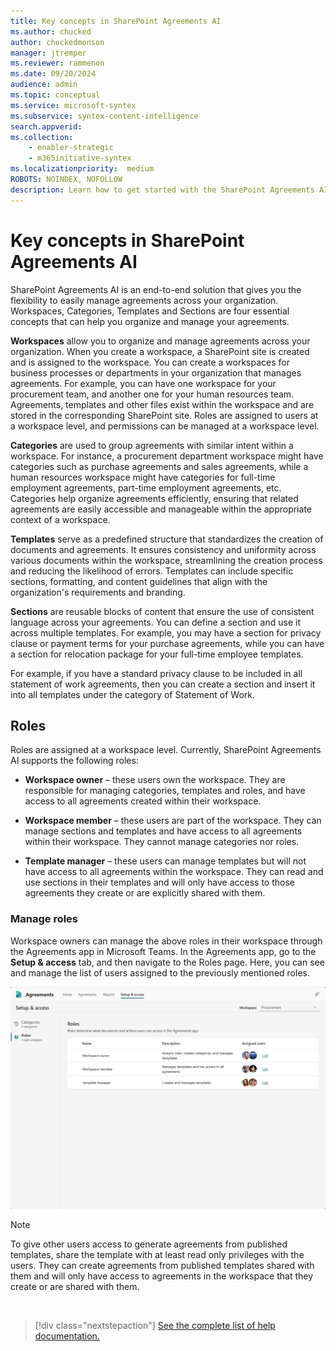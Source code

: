 ```yaml
---
title: Key concepts in SharePoint Agreements AI
ms.author: chucked
author: chuckedmonson
manager: jtremper
ms.reviewer: rammenon
ms.date: 09/20/2024
audience: admin
ms.topic: conceptual
ms.service: microsoft-syntex
ms.subservice: syntex-content-intelligence
search.appverid: 
ms.collection: 
    - enabler-strategic
    - m365initiative-syntex
ms.localizationpriority:  medium
ROBOTS: NOINDEX, NOFOLLOW
description: Learn how to get started with the SharePoint Agreements AI solution.
---
```


# Key concepts in SharePoint Agreements AI

SharePoint Agreements AI is an end-to-end solution that gives you the flexibility to easily manage agreements across your organization. Workspaces, Categories, Templates and Sections are four essential concepts that can help you organize and manage your agreements.

**Workspaces** allow you to organize and manage agreements across your organization. When you create a workspace, a SharePoint site is created and is assigned to the workspace. You can create a workspaces for business processes or departments in your organization that manages agreements. For example, you can have one workspace for your procurement team, and another one for your human resources team. Agreements, templates and other files exist within the workspace and are stored in the corresponding SharePoint site. Roles are assigned to users at a workspace level, and permissions can be managed at a workspace level. 

**Categories** are used to group agreements with similar intent within a workspace. For instance, a procurement department workspace might have categories such as purchase agreements and sales agreements, while a human resources workspace might have categories for full-time employment agreements, part-time employment agreements, etc. Categories help organize agreements efficiently, ensuring that related agreements are easily accessible and manageable within the appropriate context of a workspace.

**Templates** serve as a predefined structure that standardizes the creation of documents and agreements. It ensures consistency and uniformity across various documents within the workspace, streamlining the creation process and reducing the likelihood of errors. Templates can include specific sections, formatting, and content guidelines that align with the organization's requirements and branding.

**Sections** are reusable blocks of content that ensure the use of consistent language across your agreements. You can define a section and use it across multiple templates. For example, you may have a section for privacy clause or payment terms for your purchase agreements, while you can have a section for relocation package for your full-time employee templates. 

For example, if you have a standard privacy clause to be included in all statement of work agreements, then you can create a section and insert it into all templates under the category of Statement of Work.

## Roles

Roles are assigned at a workspace level. Currently, SharePoint Agreements AI supports the following roles:

- **Workspace owner** – these users own the workspace. They are responsible for managing categories, templates and roles, and have access to all agreements created within their workspace.

- **Workspace member** – these users are part of the workspace. They can manage sections and templates and have access to all agreements within their workspace. They cannot manage categories nor roles.

- **Template manager** – these users can manage templates but will not have access to all agreements within the workspace. They can read and use sections in their templates and will only have access to those agreements they create or are explicitly shared with them.

### Manage roles

Workspace owners can manage the above roles in their workspace through the Agreements app in Microsoft Teams. In the Agreements app, go to the **Setup & access** tab, and then navigate to the Roles page. Here, you can see and manage the list of users assigned to the previously mentioned roles.

![A screenshot of Agreements app showing the role management page.](../../media/content-understanding/agreements-roles.png)

> [!NOTE]
> To give other users access to generate agreements from published templates, share the template with at least read only privileges with the users. They can create agreements from published templates shared with them and will only have access to agreements in the workspace that they create or are shared with them.

<br>

> [!div class="nextstepaction"]
> [See the complete list of help documentation.](agreements-overview.md#help-documentation)
